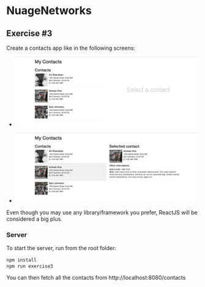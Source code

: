 # NuageNetworks

## Exercise #3

Create a contacts app like in the following screens:

- ![screen](screen1.png)

- ![screen](screen2.png)

Even though you may use any library/framework you prefer, ReactJS will be considered a big plus.

### Server

To start the server, run from the root folder:

```
npm install
npm run exercise3
```

You can then fetch all the contacts from http://localhost:8080/contacts
